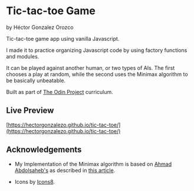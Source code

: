 # Tic-tac-toe Game

by Héctor Gonzalez Orozco

Tic-tac-toe game app using vanilla Javascript.

I made it to practice organizing Javascript code by using factory functions and modules.

It can be played against another human, or two types of AIs. The first chooses a play at random, while the second uses the Minimax algorithm to be basically unbeatable.

Built as part of [The Odin Project](https://www.theodinproject.com/) curriculum.

## Live Preview
[https://hectorgonzalezo.github.io/tic-tac-toe/](https://hectorgonzalezo.github.io/tic-tac-toe/)


## Acknowledgements

- My Implementation of the Minimax algorithm is based on [Ahmad Abdolsaheb's](https://github.com/ahmadabdolsaheb/minimaxarticle) as described in [this article](https://www.freecodecamp.org/news/how-to-make-your-tic-tac-toe-game-unbeatable-by-using-the-minimax-algorithm-9d690bad4b37/).

- Icons by [Icons8](https://icons8.com).
